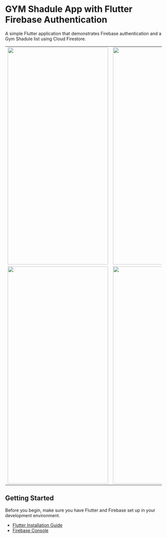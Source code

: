 # GYM Shadule App with Flutter Firebase Authentication

A simple Flutter application that demonstrates Firebase authentication and a Gym Shadule list using Cloud Firestore.

<table>
  <tr>
    <td><img src="assets/images/1.png" width="322.5" height="699"></td>
    <td><img src="assets/images/2.png" width="322.5" height="699"></td>
    <td><img src="assets/images/3.png" width="322.5" height="699"></td>
    <td><img src="assets/images/14.png" width="322.5" height="699"></td>
    <td><img src="assets/images/4.png" width="322.5" height="699"></td>
    <td><img src="assets/images/15.png" width="322.5" height="699"></td>
    <td><img src="assets/images/5.png" width="322.5" height="699"></td>
    
  </tr>
  <tr>
    <td><img src="assets/images/6.png" width="322.5" height="699"></td>
    <td><img src="assets/images/7.png" width="322.5" height="699"></td>
    <td><img src="assets/images/8.png" width="322.5" height="699"></td>
    <td><img src="assets/images/9.png" width="322.5" height="699"></td>
    <td><img src="assets/images/10.png" width="322.5" height="699"></td>
    <td><img src="assets/images/11.png" width="322.5" height="699"></td>
    <td><img src="assets/images/12.png" width="322.5" height="699"></td>
  </tr>

</table>

## Getting Started

Before you begin, make sure you have Flutter and Firebase set up in your development environment.

- [Flutter Installation Guide](https://flutter.dev/docs/get-started/install)
- [Firebase Console](https://console.firebase.google.com/)

